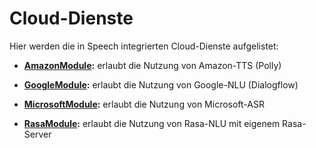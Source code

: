 # Cloud-Dienste

Hier werden die in Speech integrierten Cloud-Dienste aufgelistet:

* **[AmazonModule](./cloud-amazon/AmazonModule.md):** erlaubt die Nutzung von Amazon-TTS (Polly)

* **[GoogleModule](./cloud-google/GoogleModule.md):** erlaubt die Nutzung von Google-NLU (Dialogflow)

* **[MicrosoftModule](./cloud-microsoft/MicrosoftModule.md):** erlaubt die Nutzung von Microsoft-ASR

* **[RasaModule](./cloud-rasa/RasaModule.md):** erlaubt die Nutzung von Rasa-NLU mit eigenem Rasa-Server
